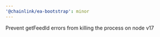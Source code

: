 ```yaml
---
'@chainlink/ea-bootstrap': minor
---
```


Prevent getFeedId errors from killing the process on node v17
